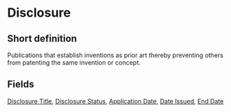 # Disclosure
## Short definition
Publications that establish inventions as prior art thereby preventing others from patenting the same invention or concept.
## Fields
[Disclosure Title](../Object-Fields/Disclosure/Disclosure%20Title.md),
[Disclosure Status](../Object-Fields/Disclosure/Disclosure%20Status.md),
[Application Date](../Object-Fields/Disclosure/Application%20Date.md),
[Date Issued](../Object-Fields/Disclosure/Date%20Issued.md),
[End Date](../Object-Fields/Disclosure/End%20Date.md)
